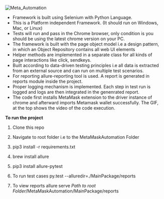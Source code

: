 ![Meta_Automation](https://user-images.githubusercontent.com/64031981/173302919-b92c8d86-81eb-4f82-9774-1241cb7feb66.gif)


* Framework is built using Selenium with Python Language.
* This is a Platform independent Framework. (It should run on Windows, Mac, or Linux)
* Tests will run and pass in the Chrome browser, only condition is you should be using the latest chrome version on your PC.
* The framework is built with the page object model i.e a design pattern, in which an Object Repository contains all web UI elements
* Helper methods are implemented in a separate class for all kinds of page interactions like click, sendkeys.
* Built according to data-driven testing principles i.e all data is extracted from an external source and can run on multiple test scenarios.
* For reporting allure-reporting tool is used. A report is generated in reports module inside the project.
* Proper logging mechanism is implemented. Each step in test run is logged and logs are then integrated in the genenrated report.
* The code first installs MetaMask extension to the driver instance of chrome and afterward imports Metamask wallet successfully. The GIF, at the top shows the video of the code execution.


**To run the project**

1. Clone this repo
2. Navigate to root folder i.e to the MetaMaskAutomation Folder
3. pip3 install -r requirements.txt
4. brew install allure
5. pip3 install allure-pytest

6. To run test cases
   py.test --alluredir=./MainPackage/reports

7. To view reports
   allure serve *Path to root Folder*/MetaMaskAutomation/MainPackage/reports

